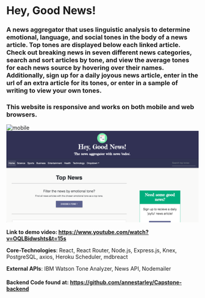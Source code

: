 # Hey, Good News!

### A news aggregator that uses linguistic analysis to determine emotional, language, and social tones in the body of a news article. Top tones are displayed below each linked article. Check out breaking news in seven different news categories, search and sort articles by tone, and view the average tones for each news source by hovering over their names. Additionally, sign up for a daily joyous news article, enter in the url of an extra article for its tones, or enter in a sample of writing to view your own tones.   
### This website is responsive and works on both mobile and web browsers.  
![mobile](https://github.com/annestarley/Hey-Good-News-frontend-/blob/master/public/mobile-view.gif)
![web](https://github.com/annestarley/Hey-Good-News-frontend-/blob/master/public/web-view.png)
  
**Link to demo video: https://www.youtube.com/watch?v=OQLBidwshts&t=15s**

  
**Core-Technologies**: React, React Router, Node.js, Express.js, Knex, PostgreSQL, axios, Heroku Scheduler, mdbreact  
    
**External APIs**: IBM Watson Tone Analyzer, News API, Nodemailer  
  
#### Backend Code found at: https://github.com/annestarley/Capstone-backend
